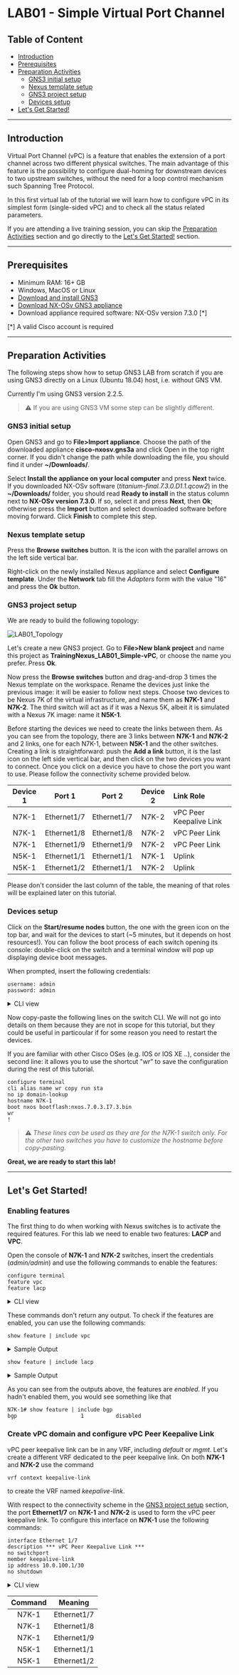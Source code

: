 # LAB01 - Simple Virtual Port Channel

## Table of Content
- [Introduction](#Introduction)
- [Prerequisites](#Prerequisites)
- [Preparation Activities](#Preparation-Activities)
    * [GNS3 initial setup](#GNS3-initial-setup)
    * [Nexus template setup](#Nexus-template-setup)
    * [GNS3 project setup](#GNS3-project-setup)
    * [Devices setup](#Devices-setup)
- [Let's Get Started!](#Let's-Get-Started!)


---

## Introduction

Virtual Port Channel (vPC) is a feature that enables the extension of a port channel across two different physical switches. The main advantage of this feature is the possibility to configure dual-homing for downstream devices to two upstream switches, without the need for a loop control mechanism such Spanning Tree Protocol.

In this first virtual lab of the tutorial we will learn how to configure vPC in its simplest form (single-sided vPC) and to check all the status related parameters.

If you are attending a live training session, you can skip the [Preparation Activities](#Preparation-Activities) section and go directly to the [Let's Get Started!](#Let's-Get-Started!) section.

---

## Prerequisites

- Minimum RAM: 16+ GB
- Windows, MacOS or Linux
- [Download and install GNS3](https://www.gns3.com/)
- [Download NX-OSv GNS3 appliance](https://www.gns3.com/marketplace/appliance/cisco-nx-osv)
- Download appliance required software: NX-OSv version 7.3.0 \[*]

\[*] A valid Cisco account is required

---

## Preparation Activities

The following steps show how to setup GNS3 LAB from scratch if you are using GNS3 directly on a Linux (Ubuntu 18.04) host, i.e. without GNS VM.

Currently I'm using GNS3 version 2.2.5.

> :warning: If you are using GNS3 VM some step can be slightly different. 

### **GNS3 initial setup**

Open GNS3 and go to **File>Import appliance**. Choose the path of the downloaded appliance **cisco-nxosv.gns3a** and click Open in the top right corner. If you didn't change the path while downloading the file, you should find it under **~/Downloads/**.

Select **Install the appliance on your local computer** and press **Next** twice.
If you downloaded NX-OSv software (_titanium-final.7.3.0.D1.1.qcow2_) in the **~/Downloads/** folder, you should read **Ready to install** in the status column next to **NX-OSv version 7.3.0**. If so, select it and press **Next**, then **Ok**; otherwise press the **Import** button and select downloaded software before moving forward. Click **Finish** to complete this step.

### **Nexus template setup**

Press the **Browse switches** button. It is the icon with the parallel arrows on the left side vertical bar.

Right-click on the newly installed Nexus appliance and select **Configure template**. Under the **Network** tab fill the _Adapters_ form with the value "16" and press the **Ok** button.

### **GNS3 project setup**

We are ready to build the following topology:

![LAB01_Topology](images/LAB01_Topology.png)

Let's create a new GNS3 project. Go to **File>New blank project** and name this project as **TrainingNexus_LAB01_Simple-vPC**, or choose the name you prefer. Press **Ok**.

Now press the **Browse switches** button and drag-and-drop 3 times the Nexus template on the workspace. Rename the devices just linke the previous image: it will be easier to follow next steps. Choose two devices to be Nexus 7K of the virtual infrastructure, and name them as **N7K-1** and **N7K-2**. The third switch will act as if it was a Nexus 5K, albeit it is simulated with a Nexus 7K image: name it **N5K-1**.

Before starting the devices we need to create the links between them. As you can see from the topology, there are 3 links between **N7K-1** and **N7K-2** and 2 links, one for each N7K-1, between **N5K-1** and the other switches. Creating a link is straightforward: push the **Add a link** button, it is the last icon on the left side vertical bar, and then click on the two devices you want to connect. Once you click on a device you have to chose the port you want to use. Please follow the connectivity scheme provided below.

|Device 1|Port 1          |Port 2          |Device 2 |Link Role               |
| :--:   |:--:            |:--:            |:--:     |:--                     |
|N7K-1   |Ethernet1/7     |Ethernet1/7     |N7K-2    |vPC Peer Keepalive Link |
|N7K-1   |Ethernet1/8     |Ethernet1/8     |N7K-2    |vPC Peer Link           |
|N7K-1   |Ethernet1/9     |Ethernet1/9     |N7K-2    |vPC Peer Link           |
|N5K-1   |Ethernet1/1     |Ethernet1/1     |N7K-1    |Uplink                  |
|N5K-1   |Ethernet1/2     |Ethernet1/1     |N7K-2    |Uplink                  |

Please don't consider the last column of the table, the meaning of that roles will be explained later on this tutorial.


### **Devices setup**

Click on the **Start/resume nodes** button, the one with the green icon on the top bar, and wait for the devices to start (~5 minutes, but it depends on host resources!). You can follow the boot process of each switch opening its console: double-click on the switch and a terminal window will pop up displaying device boot messages.

When prompted, insert the following credentials:

```
username: admin
password: admin
```

<details>
    <summary>CLI view</summary>
    <pre>
User Access Verification
 login: admin
Password: 
Last login: Thu Jan 23 14:21:17 UTC 2020 on ttyS0
</pre>
</details>

Now copy-paste the following lines on the switch CLI. We will not go into details on them because they are not in scope for this tutorial, but they could be useful in particoular if for some reason you need to restart the devices.

If you are familiar with other Cisco OSes (e.g. IOS or IOS XE ..), consider the second line: it allows you to use the shortcut "_wr_" to save the configuration during the rest of this tutorial.

```
configure terminal
cli alias name wr copy run sta
no ip domain-lookup
hostname N7K-1 
boot nxos bootflash:nxos.7.0.3.I7.3.bin
wr
!
```

> :warning: _These lines can be used as they are for the N7K-1 switch only. For the other two switches you have to customize the hostname before copy-pasting._


**Great, we are ready to start this lab!**

---

## Let's Get Started!

### Enabling features 

The first thing to do when working with Nexus switches is to activate the required features. For this lab we need to enable two features: **LACP** and **VPC**.

Open the console of **N7K-1** and **N7K-2** switches, insert the credentials (_admin/admin_) and use the following commands to enable the features:

```
configure terminal
feature vpc
feature lacp
```

<details>
    <summary>CLI view</summary>
    <pre>
N7K-1# configure terminal
Enter configuration commands, one per line. End with CNTL/Z.
N7K-1(config)# feature vpc
N7K-1(config)# feature lacp
N7K-1(config)#
</pre>
</details>

These commands don't return any output. To check if the features are enabled, you can use the following commands:

```
show feature | include vpc
```

<details>
    <summary>Sample Output</summary>
    <pre>
vpc                    1          enabled 
</pre>
</details>

```
show feature | include lacp
```

<details>
    <summary>Sample Output</summary>
    <pre>
lacp                    1          enabled 
</pre>
</details>

As you can see from the outputs above, the features are _enabled_. If you hadn't enabled them, you would see something like that

```
N7K-1# show feature | include bgp
bgp                    1          disabled
```

### Create vPC domain and configure vPC Peer Keepalive Link

vPC peer keepalive link can be in any VRF, including _default_ or _mgmt_. Let's create a different VRF dedicated to the peer keepalive link. On both **N7K-1** and **N7K-2** use the command

```
vrf context keepalive-link
```
to create the VRF named _keepalive-link_.

With respect to the connectivity scheme in the [GNS3 project setup](#GNS3-project-setup) section, the port **Ethernet1/7** on **N7K-1** and **N7K-2** is used to form the vPC peer keepalive link. To configure this interface on **N7K-1** use the following commands:

```
interface Ethernet 1/7
description *** vPC Peer Keepalive Link ***
no switchport 
member keepalive-link 
ip address 10.0.100.1/30
no shutdown
```

<details>
    <summary>CLI view</summary>
    <pre>
N7K-1(config)# interface Ethernet 1/7
N7K-1(config-if)# description *** vPC Peer Keepalive Link ***
N7K-1(config-if)# no switchport 
N7K-1(config-if)# vrf member keepalive-link 
Warning: Deleted all L3 config on interface Ethernet1/7
N7K-1(config-if)# ip address 10.0.100.1/30
N7K-1(config-if)# no shutdown
</pre>
</details>

|Command|Meaning          |
| :--:   |:--:            |
|N7K-1   |Ethernet1/7     |
|N7K-1   |Ethernet1/8     |
|N7K-1   |Ethernet1/9     |
|N5K-1   |Ethernet1/1     |
|N5K-1   |Ethernet1/2     |